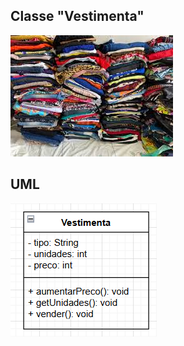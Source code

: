 ## Classe "Vestimenta"

![Vestimentas](../Imagens/vestimentas.jpg)

## UML

![alt text](../ImgsUml/vestimenta.png)